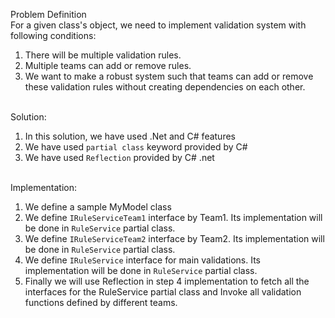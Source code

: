 Problem Definition
\
For a given class's object, we need to implement validation system with following conditions:
1. There will be multiple validation rules.
2. Multiple teams can add or remove rules.
3. We want to make a robust system such that teams can add or remove these validation rules without creating dependencies on each other.

\
Solution:
1. In this solution, we have used .Net and C# features
2. We have used `partial class` keyword provided by C#
3. We have used `Reflection` provided by C# .net

\
Implementation:
1. We define a sample MyModel class
2. We define `IRuleServiceTeam1` interface by Team1. Its implementation will be done in `RuleService` partial class.
3. We define `IRuleServiceTeam2` interface by Team2. Its implementation will be done in `RuleService` partial class.
4. We define `IRuleService` interface for main validations. Its implementation will be done in `RuleService` partial class.
5. Finally we will use Reflection in step 4 implementation to fetch all the interfaces for the RuleService partial class and Invoke all validation functions defined by different teams.